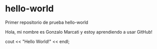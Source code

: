 # hello-world
Primer repositorio de prueba hello-world

Hola, mi nombre es Gonzalo Marcati y estoy aprendiendo a usar GitHub!

cout << "Hello World!" << endl;
